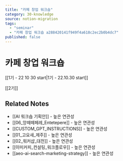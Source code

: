 ```yaml
---
title: "카페 창업 워크숍"
category: 30-knowledge
source: notion-migration
tags:
  - "seminar"
  - "카페 창업 워크숍 a288420141f949f4a618c2ec2b0b4dc7"
published: false
---
```


# 카페 창업 워크숍

[[1기 - 22 10 30 start|1기 - 22.10.30 start]]

[[2기]]

## Related Notes
- [[AI 워크숍 기획안]] - 높은 연관성
- [[06_앙떼떼페레_Entetepere]] - 높은 연관성
- [[CUSTOM_GPT_INSTRUCTIONS]] - 높은 연관성
- [[01_고요새_제주]] - 높은 연관성
- [[02_워커샵_대전]] - 높은 연관성
- [[이미커피_컨설팅_워크플로우]] - 높은 연관성
- [[aeo-ai-search-marketing-strategy]] - 높은 연관성
